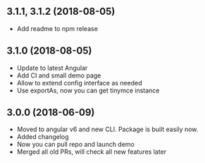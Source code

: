 ## 3.1.1, 3.1.2 (2018-08-05)

* Add readme to npm release

## 3.1.0 (2018-08-05)

* Update to latest Angular
* Add CI and small demo page
* Allow to extend config interface as needed
* Use exportAs, now you can get tinymce instance

## 3.0.0 (2018-06-09)

* Moved to angular v6 and new CLI. Package is built easily now.
* Added changelog
* Now you can pull repo and launch demo
* Merged all old PRs, will check all new features later
